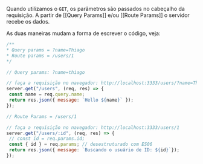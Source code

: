 Quando utilizamos o `GET`, os parâmetros são passados no cabeçalho da requisição. A partir de [[Query Params]] e/ou [[Route Params]] o servidor recebe os dados.

As duas maneiras mudam a forma de escrever o código, veja:

```jsx
/**
* Query params = ?name=Thiago
* Route params = /users/1
*/

// Query params: ?name=thiago

// faça a requisição no navegador: http://localhost:3333/users/?name=Thiago
server.get("/users", (req, res) => {
 const name = req.query.name;	
 return res.json({ message: `Hello ${name}` });
});

// Route Params = /users/1

// faça a requisição no navegador: http://localhost:3333/users/1
server.get("/users/:id", (req, res) => {
 // const id = req.params.id; 
 const { id } = req.params; // desestruturado com ES06	
 return res.json({ message: `Buscando o usuário de ID: ${id}`});
});
```
